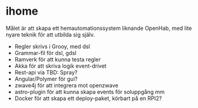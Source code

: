 # ihome

Målet är att skapa ett hemautomationssystem liknande OpenHab, med lite nyare teknik för att utbilda sig själv.

 - Regler skrivs i Grooy, med dsl
 - Grammar-fil för dsl, gdsl
 - Ramverk för att kunna testa regler
 - Akka för att skriva logik event-drivet
 - Rest-api via TBD: Spray?
 - Angular/Polymer för gui?
 - zwave4j för att integrera mot openzwave
 - astro-plugin för att kunna skapa events för soluppgång mm
 - Docker för att skapa ett deploy-paket, körbart på en RPI2?
